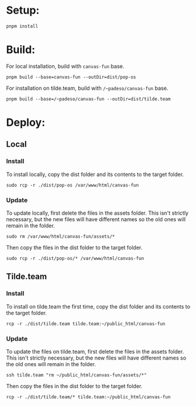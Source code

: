 # Setup:
```shell
pnpm install
```
# Build:
For local installation, build with `canvas-fun` base.
```shell
pnpm build --base=canvas-fun --outDir=dist/pop-os
```
For installation on tilde.team, build with `/~padeso/canvas-fun` base.
```shell
pnpm build --base=/~padeso/canvas-fun --outDir=dist/tilde.team
```
# Deploy:
## Local
### Install
To install locally, copy the dist folder and its contents to the target folder.
```shell
sudo rcp -r ./dist/pop-os /var/www/html/canvas-fun
```
### Update
To update locally, first delete the files in the assets folder. This isn't strictly necessary, but the new files will
have different names so the old ones will remain in the folder.
```shell
sudo rm /var/www/html/canvas-fun/assets/*
```
Then copy the files in the dist folder to the target folder.
```shell
sudo rcp -r ./dist/pop-os/* /var/www/html/canvas-fun
```
## Tilde.team
### Install
To install on tilde.team the first time, copy the dist folder and its contents to the target folder.
```shell
rcp -r ./dist/tilde.team tilde.team:~/public_html/canvas-fun
```
### Update
To update the files on tilde.team, first delete the files in the assets folder. This isn't strictly necessary, but the
new files will have different names so the old ones will remain in the folder.
```shell
ssh tilde.team "rm ~/public_html/canvas-fun/assets/*"
```
Then copy the files in the dist folder to the target folder.
```shell
rcp -r ./dist/tilde.team/* tilde.team:~/public_html/canvas-fun
```
